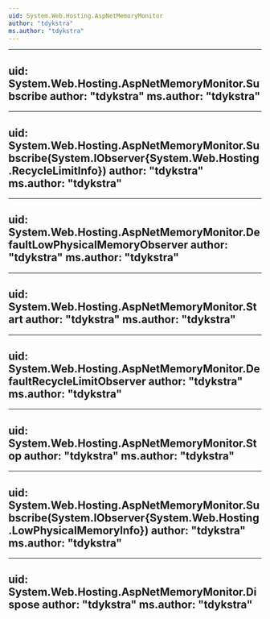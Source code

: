 ```yaml
---
uid: System.Web.Hosting.AspNetMemoryMonitor
author: "tdykstra"
ms.author: "tdykstra"
---
```


---
uid: System.Web.Hosting.AspNetMemoryMonitor.Subscribe
author: "tdykstra"
ms.author: "tdykstra"
---

---
uid: System.Web.Hosting.AspNetMemoryMonitor.Subscribe(System.IObserver{System.Web.Hosting.RecycleLimitInfo})
author: "tdykstra"
ms.author: "tdykstra"
---

---
uid: System.Web.Hosting.AspNetMemoryMonitor.DefaultLowPhysicalMemoryObserver
author: "tdykstra"
ms.author: "tdykstra"
---

---
uid: System.Web.Hosting.AspNetMemoryMonitor.Start
author: "tdykstra"
ms.author: "tdykstra"
---

---
uid: System.Web.Hosting.AspNetMemoryMonitor.DefaultRecycleLimitObserver
author: "tdykstra"
ms.author: "tdykstra"
---

---
uid: System.Web.Hosting.AspNetMemoryMonitor.Stop
author: "tdykstra"
ms.author: "tdykstra"
---

---
uid: System.Web.Hosting.AspNetMemoryMonitor.Subscribe(System.IObserver{System.Web.Hosting.LowPhysicalMemoryInfo})
author: "tdykstra"
ms.author: "tdykstra"
---

---
uid: System.Web.Hosting.AspNetMemoryMonitor.Dispose
author: "tdykstra"
ms.author: "tdykstra"
---
